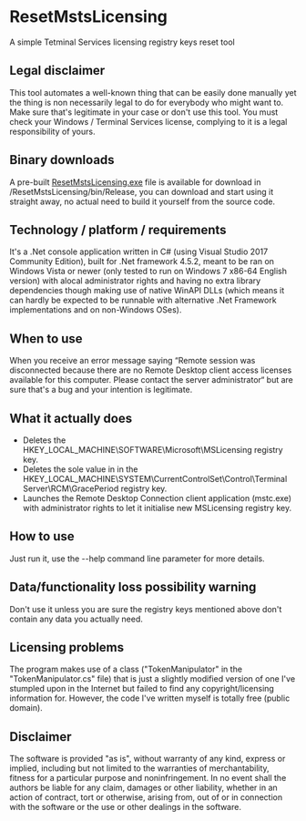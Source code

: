 # ResetMstsLicensing
A simple Tetminal Services licensing registry keys reset tool

## Legal disclaimer
This tool automates a well-known thing that can be easily done manually yet the thing is non necessarily legal to do for everybody who might want to. Make sure that's legitimate in your case or don't use this tool. You must check your Windows / Terminal Services license, complying to it is a legal responsibility of yours.

## Binary downloads
A pre-built [ResetMstsLicensing.exe](/ResetMstsLicensing/bin/Release/ResetMstsLicensing.exe?raw=true) file is available for download in /ResetMstsLicensing/bin/Release, you can download and start using it straight away, no actual need to build it yourself from the source code.

## Technology / platform / requirements
It's a .Net console application written in C# (using Visual Studio 2017 Community Edition), built for .Net framework 4.5.2, meant to be ran on Windows Vista or newer (only tested to run on Windows 7 x86-64 English version) with alocal administrator rights and having no extra library dependencies though making use of native WinAPI DLLs (which means it can hardly be expected to be runnable with alternative .Net Framework implementations and on non-Windows OSes).

## When to use
When you receive an error message saying “Remote session was disconnected because there are no Remote Desktop client access licenses available for this computer. Please contact the server administrator“ but are sure that's a bug and your intention is legitimate.

## What it actually does
* Deletes the HKEY_LOCAL_MACHINE\SOFTWARE\Microsoft\MSLicensing registry key.
* Deletes the sole value in  in the HKEY_LOCAL_MACHINE\SYSTEM\CurrentControlSet\Control\Terminal Server\RCM\GracePeriod registry key.
* Launches the Remote Desktop Connection client application (mstc.exe) with administrator rights to let it initialise new MSLicensing registry key.

## How to use
Just run it, use the --help command line parameter for more details.

## Data/functionality loss possibility warning
Don't use it unless you are sure the registry keys mentioned above don't contain any data you actually need.

## Licensing problems
The program makes use of a class ("TokenManipulator" in the "TokenManipulator.cs" file) that is just a slightly modified version of one I've stumpled upon in the Internet but failed to find any copyright/licensing information for. However, the code I've written myself is totally free (public domain).

## Disclaimer
The software is provided "as is", without warranty of any kind, express or implied, including but not limited to the warranties of merchantability, fitness for a particular purpose and noninfringement. In no event shall the authors be liable for any claim, damages or other liability, whether in an action of contract, tort or otherwise, arising from, out of or in connection with the software or the use or other dealings in the software.
